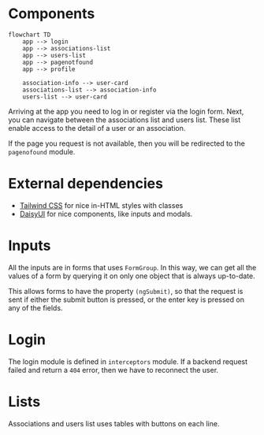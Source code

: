 # Components
```mermaid
flowchart TD
    app --> login
    app --> associations-list
    app --> users-list
    app --> pagenotfound
    app --> profile
    
    association-info --> user-card
    associations-list --> association-info
    users-list --> user-card
```

Arriving at the app you need to log in or register via the login form. Next, you can navigate between the associations list and users list. These list enable access to the detail of a user or an association.

If the page you request is not available, then you will be redirected to the `pagenofound` module.

# External dependencies
- [Tailwind CSS](https://tailwindcss.com/) for nice in-HTML styles with classes
- [DaisyUI](https://daisyui.com/) for nice components, like inputs and modals.

# Inputs
All the inputs are in forms that uses `FormGroup`. In this way, we can get all the values of a form by querying it on only one object that is always up-to-date. 

This allows forms to have the property `(ngSubmit)`, so that the request is sent if either the submit button is pressed, or the enter key is pressed on any of the fields.

# Login
The login module is defined in `interceptors` module. If a backend request failed and return a `404` error, then we have to reconnect the user.

# Lists
Associations and users list uses tables with buttons on each line.
